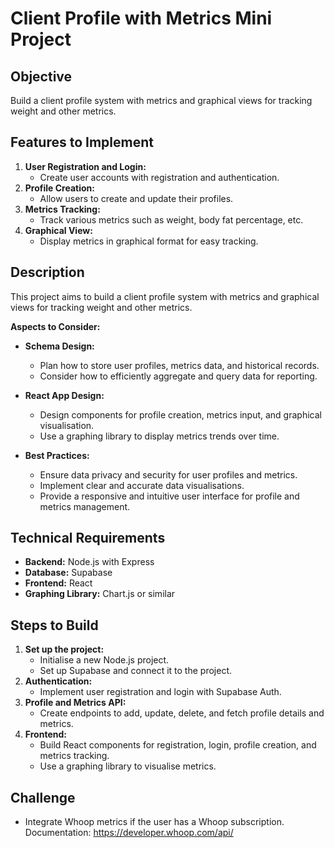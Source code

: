 # Client Profile with Metrics Mini Project

## Objective
Build a client profile system with metrics and graphical views for tracking weight and other metrics.

## Features to Implement
1. **User Registration and Login:**
   - Create user accounts with registration and authentication.
2. **Profile Creation:**
   - Allow users to create and update their profiles.
3. **Metrics Tracking:**
   - Track various metrics such as weight, body fat percentage, etc.
4. **Graphical View:**
   - Display metrics in graphical format for easy tracking.

## Description
This project aims to build a client profile system with metrics and graphical views for tracking weight and other metrics.

**Aspects to Consider:**

- **Schema Design:**
  - Plan how to store user profiles, metrics data, and historical records.
  - Consider how to efficiently aggregate and query data for reporting.

- **React App Design:**
  - Design components for profile creation, metrics input, and graphical visualisation.
  - Use a graphing library to display metrics trends over time.

- **Best Practices:**
  - Ensure data privacy and security for user profiles and metrics.
  - Implement clear and accurate data visualisations.
  - Provide a responsive and intuitive user interface for profile and metrics management.

## Technical Requirements
- **Backend:** Node.js with Express
- **Database:** Supabase
- **Frontend:** React
- **Graphing Library:** Chart.js or similar

## Steps to Build
1. **Set up the project:**
   - Initialise a new Node.js project.
   - Set up Supabase and connect it to the project.
2. **Authentication:**
   - Implement user registration and login with Supabase Auth.
3. **Profile and Metrics API:**
   - Create endpoints to add, update, delete, and fetch profile details and metrics.
4. **Frontend:**
   - Build React components for registration, login, profile creation, and metrics tracking.
   - Use a graphing library to visualise metrics.


## Challenge
 - Integrate Whoop metrics if the user has a Whoop subscription.
Documentation: https://developer.whoop.com/api/
